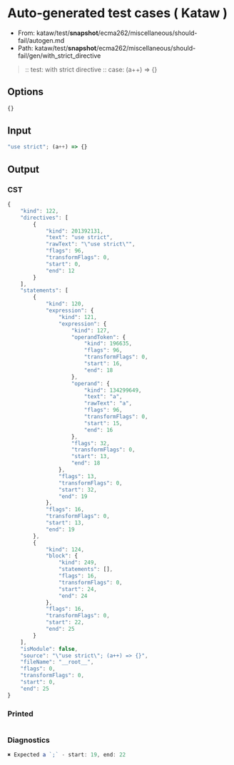 # Auto-generated test cases ( Kataw )
- From: kataw/test/__snapshot__/ecma262/miscellaneous/should-fail/autogen.md
- Path: kataw/test/__snapshot__/ecma262/miscellaneous/should-fail/gen/with_strict_directive
> :: test: with strict directive
> :: case: (a++) => {}
## Options

`````js
{}
`````
## Input

`````js
"use strict"; (a++) => {}
`````
## Output

### CST

```javascript
{
    "kind": 122,
    "directives": [
        {
            "kind": 201392131,
            "text": "use strict",
            "rawText": "\"use strict\"",
            "flags": 96,
            "transformFlags": 0,
            "start": 0,
            "end": 12
        }
    ],
    "statements": [
        {
            "kind": 120,
            "expression": {
                "kind": 121,
                "expression": {
                    "kind": 127,
                    "operandToken": {
                        "kind": 196635,
                        "flags": 96,
                        "transformFlags": 0,
                        "start": 16,
                        "end": 18
                    },
                    "operand": {
                        "kind": 134299649,
                        "text": "a",
                        "rawText": "a",
                        "flags": 96,
                        "transformFlags": 0,
                        "start": 15,
                        "end": 16
                    },
                    "flags": 32,
                    "transformFlags": 0,
                    "start": 13,
                    "end": 18
                },
                "flags": 13,
                "transformFlags": 0,
                "start": 32,
                "end": 19
            },
            "flags": 16,
            "transformFlags": 0,
            "start": 13,
            "end": 19
        },
        {
            "kind": 124,
            "block": {
                "kind": 249,
                "statements": [],
                "flags": 16,
                "transformFlags": 0,
                "start": 24,
                "end": 24
            },
            "flags": 16,
            "transformFlags": 0,
            "start": 22,
            "end": 25
        }
    ],
    "isModule": false,
    "source": "\"use strict\"; (a++) => {}",
    "fileName": "__root__",
    "flags": 0,
    "transformFlags": 0,
    "start": 0,
    "end": 25
}
```

### Printed

```javascript

```

### Diagnostics

```javascript
✖ Expected a `;` - start: 19, end: 22

```

